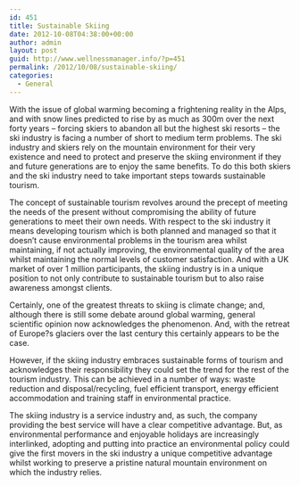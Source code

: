 ```yaml
---
id: 451
title: Sustainable Skiing
date: 2012-10-08T04:38:00+00:00
author: admin
layout: post
guid: http://www.wellnessmanager.info/?p=451
permalink: /2012/10/08/sustainable-skiing/
categories:
  - General
---
```

With the issue of global warming becoming a frightening reality in the Alps, and with snow lines predicted to rise by as much as 300m over the next forty years &#8211; forcing skiers to abandon all but the highest ski resorts &#8211; the ski industry is facing a number of short to medium term problems. The ski industry and skiers rely on the mountain environment for their very existence and need to protect and preserve the skiing environment if they and future generations are to enjoy the same benefits. To do this both skiers and the ski industry need to take important steps towards sustainable tourism.

The concept of sustainable tourism revolves around the precept of meeting the needs of the present without compromising the ability of future generations to meet their own needs. With respect to the ski industry it means developing tourism which is both planned and managed so that it doesn&#8217;t cause environmental problems in the tourism area whilst maintaining, if not actually improving, the environmental quality of the area whilst maintaining the normal levels of customer satisfaction. And with a UK market of over 1 million participants, the skiing industry is in a unique position to not only contribute to sustainable tourism but to also raise awareness amongst clients.

Certainly, one of the greatest threats to skiing is climate change; and, although there is still some debate around global warming, general scientific opinion now acknowledges the phenomenon. And, with the retreat of Europe?s glaciers over the last century this certainly appears to be the case.

However, if the skiing industry embraces sustainable forms of tourism and acknowledges their responsibility they could set the trend for the rest of the tourism industry. This can be achieved in a number of ways: waste reduction and disposal/recycling, fuel efficient transport, energy efficient accommodation and training staff in environmental practice.

The skiing industry is a service industry and, as such, the company providing the best service will have a clear competitive advantage. But, as environmental performance and enjoyable holidays are increasingly interlinked, adopting and putting into practice an environmental policy could give the first movers in the ski industry a unique competitive advantage whilst working to preserve a pristine natural mountain environment on which the industry relies.